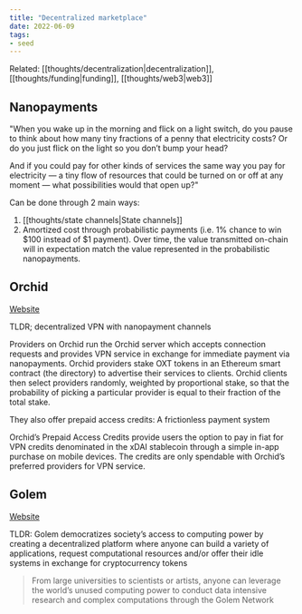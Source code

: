 ```yaml
---
title: "Decentralized marketplace"
date: 2022-06-09
tags:
- seed
---
```


Related: [[thoughts/decentralization|decentralization]], [[thoughts/funding|funding]], [[thoughts/web3|web3]]

## Nanopayments
"When you wake up in the morning and flick on a light switch, do you pause to think about how many tiny fractions of a penny that electricity costs? Or do you just flick on the light so you don’t bump your head?

And if you could pay for other kinds of services the same way you pay for electricity — a tiny flow of resources that could be turned on or off at any moment — what possibilities would that open up?"

Can be done through 2 main ways:
1. [[thoughts/state channels|State channels]]
2. Amortized cost through probabilistic payments (i.e. 1% chance to win $100 instead of $1 payment). Over time, the value transmitted on-chain will in expectation match the value represented in the probabilistic nanopayments.

## Orchid
[Website](https://www.orchid.com/)

TLDR; decentralized VPN with nanopayment channels

Providers on Orchid run the Orchid server which accepts connection requests and provides VPN service in exchange for immediate payment via nanopayments. Orchid providers stake OXT tokens in an Ethereum smart contract (the directory) to advertise their services to clients. Orchid clients then select providers randomly, weighted by proportional stake, so that the probability of picking a particular provider is equal to their fraction of the total stake.

They also offer prepaid access credits: A frictionless payment system

Orchid’s Prepaid Access Credits provide users the option to pay in fiat for VPN credits denominated in the xDAI stablecoin through a simple in-app purchase on mobile devices. The credits are only spendable with Orchid’s preferred providers for VPN service.

## Golem
[Website](https://blog.golemproject.net/golem-primer/)

TLDR: Golem democratizes society’s access to computing power by creating a decentralized platform where anyone can build a variety of applications, request computational resources and/or offer their idle systems in exchange for cryptocurrency tokens

>From large universities to scientists or artists, anyone can leverage the world’s unused computing power to conduct data intensive research and complex computations through the Golem Network
